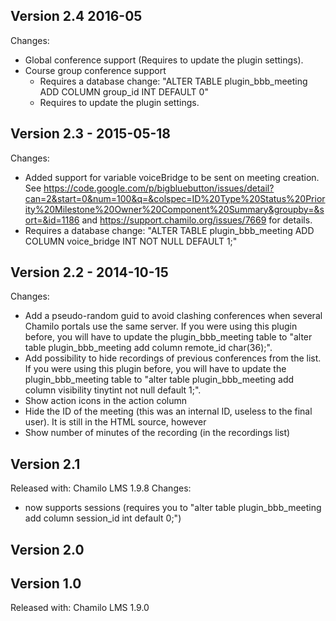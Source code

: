 Version 2.4 2016-05
------------------------
Changes:

* Global conference support (Requires to update the plugin settings).
* Course group conference support
   * Requires a database change: "ALTER TABLE plugin_bbb_meeting ADD COLUMN group_id INT DEFAULT 0"
   * Requires to update the plugin settings.

Version 2.3 - 2015-05-18
------------------------
Changes:
* Added support for variable voiceBridge to be sent on meeting creation. See https://code.google.com/p/bigbluebutton/issues/detail?can=2&start=0&num=100&q=&colspec=ID%20Type%20Status%20Priority%20Milestone%20Owner%20Component%20Summary&groupby=&sort=&id=1186 and https://support.chamilo.org/issues/7669 for details.
* Requires a database change: "ALTER TABLE plugin_bbb_meeting ADD COLUMN voice_bridge INT NOT NULL DEFAULT 1;"

Version 2.2 - 2014-10-15
------------------------
Changes:
* Add a pseudo-random guid to avoid clashing conferences when several Chamilo portals use the same server. If you were using this plugin before, you will have to update the plugin_bbb_meeting table to "alter table plugin_bbb_meeting add column remote_id char(36);".
* Add possibility to hide recordings of previous conferences from the list. If you were using this plugin before, you will have to update the plugin_bbb_meeting table to "alter table plugin_bbb_meeting add column visibility tinytint not null default 1;".
* Show action icons in the action column
* Hide the ID of the meeting (this was an internal ID, useless to the final user). It is still in the HTML source, however
* Show number of minutes of the recording (in the recordings list)

Version 2.1
-----------
Released with: Chamilo LMS 1.9.8
Changes:
* now supports sessions (requires you to "alter table plugin_bbb_meeting add column session_id int default 0;")

Version 2.0
-----------

Version 1.0
-----------
Released with: Chamilo LMS 1.9.0
